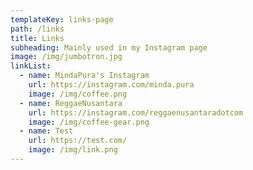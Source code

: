 ```yaml
---
templateKey: links-page
path: /links
title: Links
subheading: Mainly used in my Instagram page
image: /img/jumbotron.jpg
linkList:
  - name: MindaPura's Instagram
    url: https://instagram.com/minda.pura
    image: /img/coffee.png
  - name: ReggaeNusantara
    url: https://instagram.com/reggaenusantaradotcom
    image: /img/coffee-gear.png
  - name: Test
    url: https://test.com/
    image: /img/link.png
---
```

